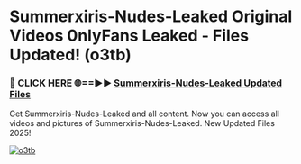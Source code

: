 # Summerxiris-Nudes-Leaked Original Videos 0nlyFans Leaked - Files Updated! (o3tb)

<h3>🔴 CLICK HERE 🌐==►► <a href="https://tinyurl.com/4mcuefdz" rel="nofollow">Summerxiris-Nudes-Leaked Updated Files</a></h3>

Get Summerxiris-Nudes-Leaked and all content. Now you can access all videos and pictures of Summerxiris-Nudes-Leaked. New Updated Files 2025!

[![o3tb](https://i.imgur.com/StAQSOY.gif)](https://tinyurl.com/4mcuefdz)
